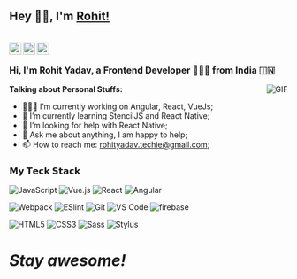 ## Hey 👋🏽, I'm [Rohit!](https://rohityadav.info) 

<br/>
<a href="https://twitter.com/__rohityadav" target="_blank">
  <img align="left" alt="Rohit's Twitter" width="22px" src="https://raw.githubusercontent.com/rahuldkjain/github-profile-readme-generator/master/src/images/icons/Social/twitter.svg" />
</a>
<a href="https://www.linkedin.com/in/rohityadavinfo/" target="_blank">
  <img align="left" alt="Rohit's LinkedIn" width="22px" src="https://raw.githubusercontent.com/rahuldkjain/github-profile-readme-generator/master/src/images/icons/Social/linked-in-alt.svg" />
</a>
<a href="https://www.reddit.com/user/rohyadav" target="_blank">
  <img align="left" alt="Rohit's Reddit" width="22px" src="https://raw.githubusercontent.com/rahuldkjain/github-profile-readme-generator/master/src/images/icons/Social/reddit.svg" />
</a>

<br />

### Hi, I'm Rohit Yadav, a Frontend Developer 👨🏽‍💻 from India 🇮🇳

  <img align="right" alt="GIF" src="https://media.giphy.com/media/SYKSH4GtoA0wXlhn2m/giphy.gif" />
  
**Talking about Personal Stuffs:**

- 👨🏽‍💻 I’m currently working on Angular, React, VueJs;
- 🌱 I’m currently learning StencilJS and React Native;
- 🤔 I’m looking for help with React Native;
- 💬 Ask me about anything, I am happy to help;
- 📫 How to reach me: rohityadav.techie@gmail.com;

### 𝗠𝘆 𝗧𝗲𝗰𝗸 𝗦𝘁𝗮𝗰𝗸


![JavaScript](https://img.shields.io/badge/-JavaScript-%23F7DF1C?style=flat-square&logo=javascript&logoColor=000000&labelColor=%23F7DF1C&color=%23FFCE5A)
![Vue.js](https://img.shields.io/badge/-Vue.js-%232c3e50?style=flat-square&logo=Vue.js)
![React](https://img.shields.io/badge/-React-%23282C34?style=flat-square&logo=react)
![Angular](https://img.shields.io/badge/-Angular-%23282C34?style=flat-square&logo=angular)


![Webpack](https://img.shields.io/badge/-Webpack-%232C3A42?style=flat-square&logo=webpack)
![ESlint](https://img.shields.io/badge/-ESLint-%234B32C3?style=flat-square&logo=eslint)
![Git](https://img.shields.io/badge/-Git-%23F05032?style=flat-square&logo=git&logoColor=%23ffffff)
![VS Code](https://img.shields.io/badge/-VSCode-%23007ACC?style=flat-square&logo=visual-studio-code)
![firebase](https://img.shields.io/badge/-firebase-%2300C7B7?style=flat-square&logo=firebase&logoColor=ffffff)


![HTML5](https://img.shields.io/badge/-HTML5-%23E44D27?style=flat-square&logo=html5&logoColor=ffffff)
![CSS3](https://img.shields.io/badge/-CSS3-%231572B6?style=flat-square&logo=css3)
![Sass](https://img.shields.io/badge/-Sass-%23CC6699?style=flat-square&logo=sass&logoColor=ffffff)
![Stylus](https://img.shields.io/badge/-Stylus-%23333333?style=flat-square&logo=stylus)


<!-- ![Terminal](https://img.shields.io/badge/-Terminal-%231a202c?style=flat-square&logo=Terminal) -->

<h1><i>Stay awesome!</i></h1>
